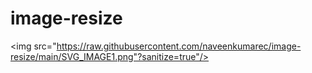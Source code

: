 # image-resize

<img src="https://raw.githubusercontent.com/naveenkumarec/image-resize/main/SVG_IMAGE1.png"?sanitize=true"/>
